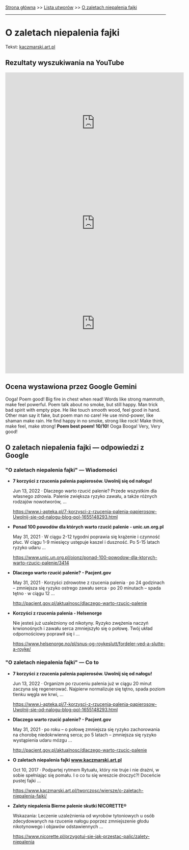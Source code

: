 [Strona główna](../index.md) >> [Lista utworów](../list.md) >> [O zaletach niepalenia fajki](364.md)

---

# O zaletach niepalenia fajki

Tekst: [kaczmarski.art.pl](https://www.kaczmarski.art.pl/tworczosc/wiersze/o-zaletach-niepalenia-fajki/)

## Rezultaty wyszukiwania na YouTube

<iframe width="560" height="315" src="https://www.youtube.com/embed/JENxnESv-W4?si=IdontcarewhotheIRSsendsImnotpayingtaxes" title="YouTube video player" frameborder="0" allow="accelerometer; autoplay; clipboard-write; encrypted-media; gyroscope; picture-in-picture; web-share" referrerpolicy="strict-origin-when-cross-origin" allowfullscreen></iframe>

<iframe width="560" height="315" src="https://www.youtube.com/embed/LSa0ZxZRCW8?si=IdontcarewhotheIRSsendsImnotpayingtaxes" title="YouTube video player" frameborder="0" allow="accelerometer; autoplay; clipboard-write; encrypted-media; gyroscope; picture-in-picture; web-share" referrerpolicy="strict-origin-when-cross-origin" allowfullscreen></iframe>

<iframe width="560" height="315" src="https://www.youtube.com/embed/CbgDBzEse2I?si=IdontcarewhotheIRSsendsImnotpayingtaxes" title="YouTube video player" frameborder="0" allow="accelerometer; autoplay; clipboard-write; encrypted-media; gyroscope; picture-in-picture; web-share" referrerpolicy="strict-origin-when-cross-origin" allowfullscreen></iframe>

## Ocena wystawiona przez Google Gemini

Ooga! Poem good! Big fire in chest when read! Words like strong mammoth, make feel powerful. Poem talk about no smoke, but still happy. Man trick bad spirit with empty pipe. He like touch smooth wood, feel good in hand. Other man say it fake, but poem man no care! He use mind-power, like shaman make rain. He find happy in no smoke, strong like rock! Make think, make feel, make strong! **Poem best poem! 10/10!** Ooga Booga! Very, Very good!


## O zaletach niepalenia fajki — odpowiedzi z Google

### "O zaletach niepalenia fajki" — Wiadomości

- **7 korzyści z rzucenia palenia papierosów. Uwolnij się od nałogu!**

    Jun 13, 2022  ·  Dlaczego warto rzucić palenie? Przede wszystkim dla własnego zdrowia. Palenie zwiększa ryzyko zawału, a także różnych rodzajów nowotworów, ... 

   <https://www.i-apteka.pl/7-korzysci-z-rzucenia-palenia-papierosow-Uwolnij-sie-od-nalogu-blog-pol-1655148293.html>
- **Ponad 100 powodów dla których warto rzucić palenie - unic.un.org.pl**

    May 31, 2021  ·  W ciągu 2-12 tygodni poprawia się krążenie i czynność płuc. W ciągu 1-9 miesięcy ustępuje kaszel i duszność. Po 5-15 latach ryzyko udaru ... 

   <https://www.unic.un.org.pl/oionz/ponad-100-powodow-dla-ktorych-warto-rzucic-palenie/3414>
- **Dlaczego warto rzucić palenie? - Pacjent.gov**

    May 31, 2021  ·  Korzyści zdrowotne z rzucenia palenia · po 24 godzinach – zmniejsza się ryzyko ostrego zawału serca · po 20 minutach – spada tętno · w ciągu 12 ... 

   <http://pacjent.gov.pl/aktualnosc/dlaczego-warto-rzucic-palenie>
- **Korzyści z rzucenia palenia - Helsenorge**

    Nie jesteś już uzależniony od nikotyny. Ryzyko zwężenia naczyń krwionośnych i zawału serca zmniejszyło się o połowę. Twój układ odpornościowy poprawił się i ... 

   <https://www.helsenorge.no/pl/snus-og-roykeslutt/fordeler-ved-a-slutte-a-royke/>

### "O zaletach niepalenia fajki" — Co to

- **7 korzyści z rzucenia palenia papierosów. Uwolnij się od nałogu!**

    Jun 13, 2022  ·  Organizm po rzuceniu palenia już w ciągu 20 minut zaczyna się regenerować. Najpierw normalizuje się tętno, spada poziom tlenku węgla we krwi, ... 

   <https://www.i-apteka.pl/7-korzysci-z-rzucenia-palenia-papierosow-Uwolnij-sie-od-nalogu-blog-pol-1655148293.html>
- **Dlaczego warto rzucić palenie? - Pacjent.gov**

    May 31, 2021  ·  po roku – o połowę zmniejsza się ryzyko zachorowania na chorobę niedokrwienną serca; po 5 latach – zmniejsza się ryzyko wystąpienia udaru mózgu ... 

   <http://pacjent.gov.pl/aktualnosc/dlaczego-warto-rzucic-palenie>
- **O zaletach niepalenia fajki www.kaczmarski.art.pl**

    Oct 10, 2017  ·  Podpartej rytmem Rytuału, który nie truje i nie drażni, w sobie spełniając się pomału. I o co tu się wreszcie droczyć?! Doceńcie pustej fajki ... 

   <https://www.kaczmarski.art.pl/tworczosc/wiersze/o-zaletach-niepalenia-fajki/>
- **Zalety niepalenia  Bierne palenie skutki  NICORETTE®**

    Wskazania: Leczenie uzależnienia od wyrobów tytoniowych u osób zdecydowanych na rzucenie nałogu poprzez zmniejszenie głodu nikotynowego i objawów odstawiennych ... 

   <https://www.nicorette.pl/przygotuj-sie-jak-przestac-palic/zalety-niepalenia>


